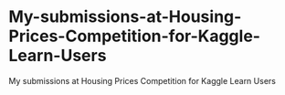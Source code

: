 # My-submissions-at-Housing-Prices-Competition-for-Kaggle-Learn-Users
 My submissions at Housing Prices Competition for Kaggle Learn Users
